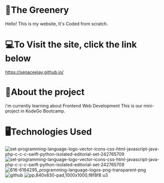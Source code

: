 # 🌳The Greenery
Hello! This is my website, It's Coded from scratch.
# 💻To Visit the site, click the link below
https://senaceejay.github.io/
# 💼About the project
i'm currently learning about Frontend Web Development
This is our mini-project in KodeGo Bootcamp.

# 🖥️Technologies Used
![set-programming-language-logo-vector-icons-css-html-javascript-java-php-c-c-c-swift-python-isolated-editorial-set-242765709](https://user-images.githubusercontent.com/113660380/192661312-3a451d0d-f6ff-485b-a69f-157ec4fb27b0.jpg)
![set-programming-language-logo-vector-icons-css-html-javascript-java-php-c-c-c-swift-python-isolated-editorial-set-242765709](https://user-images.githubusercontent.com/113660380/192661335-04f95c01-a1ff-4ccf-b5f3-261cd29bf2a0.jpg)
![616-6164295_programming-language-logos-png-transparent-png](https://user-images.githubusercontent.com/113660380/192661642-e862b419-bd9e-43db-a7e8-3c963ed6fc70.png)
![github](https://user-images.githubusercontent.com/113660380/192661844-9bbdf45b-1805-4e97-8ed3-8ba15b3eb3c4.png)
![pp,840x830-pad,1000x1000,f8f8f8 u3](https://user-images.githubusercontent.com/113660380/192661888-5b774de4-392d-4d00-9ebf-11d94be49365.jpg)

